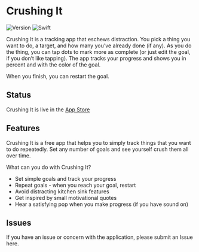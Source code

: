 # Crushing It
![Version](https://img.shields.io/itunes/v/1301094512.svg) ![Swift](https://img.shields.io/badge/language-swift-yellow.svg)

Crushing It is a tracking app that eschews distraction. You pick a thing you want to do, a target, and how many you’ve already done (if any). As you do the thing, you can tap dots to mark more as complete (or just edit the goal, if you don’t like tapping). The app tracks your progress and shows you in percent and with the color of the goal.

When you finish, you can restart the goal.

## Status
Crushing It is live in the [App Store](https://itunes.apple.com/us/app/crushing-it/id1301094512?ls=1&mt=8)


## Features
Crushing It is a free app that helps you to simply track things that you want to do repeatedly. Set any number of goals and see yourself crush them all over time. 

What can you do with Crushing It?

- Set simple goals and track your progress
- Repeat goals - when you reach your goal, restart
- Avoid distracting kitchen sink features
- Get inspired by small motivational quotes
- Hear a satisfying pop when you make progress (if you have sound on)

## Issues
If you have an issue or concern with the application, please submit an Issue here.

